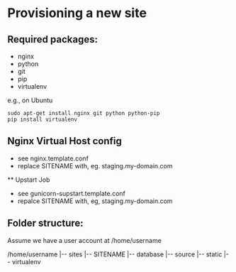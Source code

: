 Provisioning a new site
=======================

## Required packages:

* nginx
* python
* git
* pip
* virtualenv

e.g., on Ubuntu

    sudo apt-get install nginx git python python-pip
    pip install virtualenv

##  Nginx Virtual Host config

* see nginx.template.conf
* replace SITENAME with, eg. staging.my-domain.com

** Upstart Job

* see gunicorn-supstart.template.conf
* repalce SITENAME with, eg, staging.my-domain.com

## Folder structure:
Assume we have a user account at /home/username

/home/username
|-- sites
    |-- SITENAME
        |-- database
        |-- source
        |-- static
        |-- virtualenv
        
            


